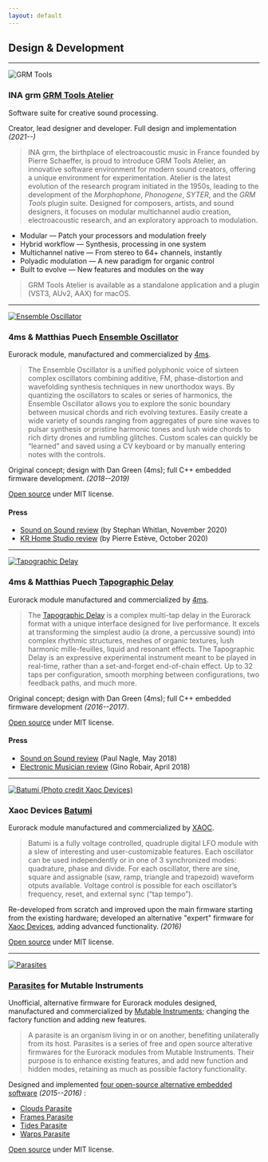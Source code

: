 ```yaml
---
layout: default
---
```


## Design & Development

---

<img class="flush-right-smaller" src="assets/img/grmtools.jpg"
       alt="GRM Tools" />

### INA grm [GRM Tools Atelier](https://grm.tools/)

Software suite for creative sound processing.

Creator, lead designer and developer. Full design and implementation _(2021--)_

> INA grm, the birthplace of electroacoustic music in France founded by Pierre
Schaeffer, is proud to introduce GRM Tools Atelier, an innovative software
environment for modern sound creators, offering a unique environment for
experimentation.
> Atelier is the latest evolution of the research program initiated in the 1950s,
leading to the development of the _Morphophone_, _Phonogene_, _SYTER_, and
the _GRM Tools_ plugin suite. Designed for composers, artists, and sound
designers, it focuses on modular multichannel audio creation, electroacoustic
research, and an exploratory approach to modulation.

- Modular — Patch your processors and modulation freely
- Hybrid workflow — Synthesis, processing in one system
- Multichannel native — From stereo to 64+ channels, instantly
- Polyadic modulation — A new paradigm for organic control
- Built to evolve — New features and modules on the way

> GRM Tools Atelier is available as a standalone application and a plugin (VST3,
AUv2, AAX) for macOS.
---

<a href="https://4mscompany.com/p.php?p=984">
  <img class="flush-right-smaller" src="assets/img/enosc.jpg"
         alt="Ensemble Oscillator" />
</a>

### 4ms & Matthias Puech [Ensemble Oscillator](https://4mscompany.com/p.php?p=984)

Eurorack module, manufactured and commercialized by
[4ms](https://4mscompany.com/).

> The Ensemble Oscillator is a unified polyphonic voice of sixteen complex
oscillators combining additive, FM, phase-distortion and wavefolding synthesis
techniques in new unorthodox ways. By quantizing the oscillators to scales or
series of harmonics, the Ensemble Oscillator allows you to explore the sonic
boundary between musical chords and rich evolving textures. Easily create a wide
variety of sounds ranging from aggregates of pure sine waves to pulsar synthesis
or pristine harmonic tones and lush wide chords to rich dirty drones and
rumbling glitches. Custom scales can quickly be “learned” and saved using a CV
keyboard or by manually entering notes with the controls.

Original concept; design with Dan Green (4ms); full C++ embedded firmware
development. _(2018--2019)_

[Open source](https://github.com/4ms/enosc) under MIT license.

#### Press

- [Sound on Sound review](https://www.soundonsound.com/node/4922356) (by Stephan Whitlan, November 2020)
- [KR Home Studio review](https://www.kr-homestudio.fr/produit/kr352-la-guerre-des-clones-rodolphe-burger-fakear-bvo-tests-matos/) (by Pierre Estève, October 2020)

---

<a href="https://4mscompany.com/p.php?p=790">
  <img class="flush-right-smaller" src="assets/img/tapo.jpg"
         alt="Tapographic Delay" />
</a>

### 4ms & Matthias Puech [Tapographic Delay](https://4mscompany.com/p.php?p=790)

Eurorack module manufactured and commercialized by [4ms](https://4mspedals.com/).

> The [Tapographic Delay](https://4mscompany.com/p.php?p=790) is a complex
multi-tap delay in the Eurorack format with a unique interface designed for live
performance. It excels at transforming the simplest audio (a drone, a percussive
sound) into complex rhythmic structures, meshes of organic textures, lush
harmonic mille-feuilles, liquid and resonant effects. The Tapographic Delay is
an expressive experimental instrument meant to be played in real-time, rather
than a set-and-forget end-of-chain effect. Up to 32 taps per configuration,
smooth morphing between configurations, two feedback paths, and much more.

Original concept; design with Dan Green (4ms); full C++ embedded firmware
development _(2016--2017)_.

[Open source](https://github.com/4ms/tapographic-delay) under MIT license.

#### Press

- [Sound on Sound
  review](https://www.soundonsound.com/reviews/4ms-tapographic-delay)
  (Paul Nagle, May 2018)
- [Electronic Musician
  review](https://www.emusician.com/gear/mod-squad-4ms-mattias-puech-tapographic-delay)
  (Gino Robair, April 2018)

---

<a href="https://xaocdevices.com/main/batumi/">
  <img class="flush-right-smaller"
       src="assets/img/batumi.jpg"
       alt="Batumi (Photo credit Xaoc Devices)" />
</a>

### Xaoc Devices [Batumi](https://xaocdevices.com/main/batumi/)

Eurorack module manufactured and commercialized by [XAOC](https://xaocdevices.com).

> Batumi is a fully voltage controlled, quadruple digital LFO module with a slew
of interesting and user-customizable features. Each oscillator can be used
independently or in one of 3 synchronized modes: quadrature, phase and divide.
For each oscillator, there are sine, square and assignable (saw, ramp, triangle
and trapezoid) waveform otputs available. Voltage control is possible for each
oscillator’s frequency, reset, and external sync (“tap tempo”).

Re-developed from scratch and improved upon the main firmware starting from the
existing hardware; developed an alternative "expert" firmware for [Xaoc
Devices](https://xaocdevices.com/), adding advanced functionality. _(2016)_

[Open source](https://github.com/mqtthiqs/batumi) under MIT license.

---

<a href="https://mqtthiqs.github.io/parasites/">
  <img class="flush-right-smaller"
       src="assets/img/parasites2.jpg"
       alt="Parasites" />
</a>

### [Parasites](https://mqtthiqs.github.io/parasites/) for Mutable Instruments

Unofficial, alternative firmware for Eurorack modules designed, manufactured and
commercialized by [Mutable Instruments](https://mutable-instruments.net/); changing
the factory function and adding new features.

> A parasite is an organism living in or on another, benefiting unilaterally from
> its host. Parasites is a series of free and open source alterative firmwares
> for the Eurorack modules from Mutable Instruments. Their purpose is to enhance
> existing features, and add new function and hidden modes, retaining as much as
> possible factory functionality.

Designed and implemented [four open-source alternative
embedded software](https://mqtthiqs.github.io/parasites/) _(2015--2016)_ :

- [Clouds Parasite](https://mqtthiqs.github.io/parasites/clouds.html)
- [Frames Parasite](https://mqtthiqs.github.io/parasites/frames.html)
- [Tides Parasite](https://mqtthiqs.github.io/parasites/tides.html)
- [Warps Parasite](https://mqtthiqs.github.io/parasites/warps.html)

[Open source](https://github.com/mqtthiqs/parasites) under MIT license.

<div style="clear: both;"></div>
